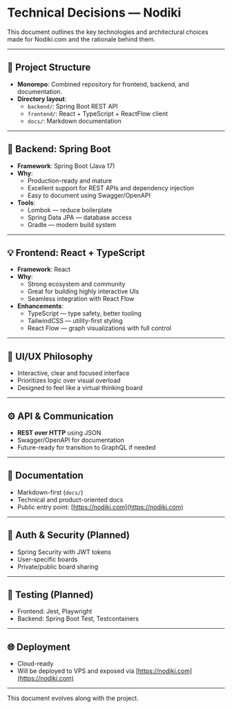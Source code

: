 # Technical Decisions — Nodiki

This document outlines the key technologies and architectural choices made for Nodiki.com and the rationale behind them.

---

## 🧱 Project Structure

- **Monorepo**: Combined repository for frontend, backend, and documentation.
- **Directory layout**:
  - `backend/`: Spring Boot REST API
  - `frontend/`: React + TypeScript + ReactFlow client
  - `docs/`: Markdown documentation

---

## 🔧 Backend: Spring Boot

- **Framework**: Spring Boot (Java 17)
- **Why**:
  - Production-ready and mature
  - Excellent support for REST APIs and dependency injection
  - Easy to document using Swagger/OpenAPI
- **Tools**:
  - Lombok — reduce boilerplate
  - Spring Data JPA — database access
  - Gradle — modern build system

---

## 💡 Frontend: React + TypeScript

- **Framework**: React
- **Why**:
  - Strong ecosystem and community
  - Great for building highly interactive UIs
  - Seamless integration with React Flow
- **Enhancements**:
  - TypeScript — type safety, better tooling
  - TailwindCSS — utility-first styling
  - React Flow — graph visualizations with full control

---

## 🧠 UI/UX Philosophy

- Interactive, clear and focused interface
- Prioritizes logic over visual overload
- Designed to feel like a virtual thinking board

---

## ⚙️ API & Communication

- **REST over HTTP** using JSON
- Swagger/OpenAPI for documentation
- Future-ready for transition to GraphQL if needed

---

## 📄 Documentation

- Markdown-first (`docs/`)
- Technical and product-oriented docs
- Public entry point: [https://nodiki.com](https://nodiki.com)

---

## 🔐 Auth & Security (Planned)

- Spring Security with JWT tokens
- User-specific boards
- Private/public board sharing

---

## 🧪 Testing (Planned)

- Frontend: Jest, Playwright
- Backend: Spring Boot Test, Testcontainers

---

## 🌐 Deployment

- Cloud-ready
- Will be deployed to VPS and exposed via [https://nodiki.com](https://nodiki.com)

---

This document evolves along with the project.
